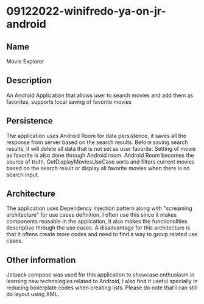 # 09122022-winifredo-ya-on-jr-android

## Name
Movie Explorer

## Description
An Android Application that allows user to search movies and add them as favorites, supports local saving of favorite movies

## Persistence
The application uses Android Room for data persistence, it saves all the response from server based on the search results.
Before saving search results, it will delete all data that is not set as user favorite.
Setting of movie as favorite is also done through Android room.
Android Room becomes the source of truth, GetDisplayMoviesUseCase sorts and filters current movies based on the search result or display all favorite movies when there is no search input.

## Architecture
The application uses Dependency Injection pattern along with "screaming architecture" for use cases definition. I often use this since it makes components reusable in the application, it also makes the functionalities descriptive through the use cases.
A disadvantage for this architecture is that it oftens create more codes and need to find a way to group related use cases.

## Other information
Jetpack compose was used for this application to showcase enthusiasm in learning new technologies related to Android, I also find it useful specially in reducing boilerplate codes when creating lists.
Please do note that I can still do layout using XML.